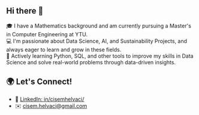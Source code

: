 ## Hi there 👋
🎓 I have a Mathematics background and am currently pursuing a Master's in Computer Engineering at YTU.  
💻 I'm passionate about Data Science, AI, and Sustainability Projects, and always eager to learn and grow in these fields.  
🌱 Actively learning Python, SQL, and other tools to improve my skills in Data Science and solve real-world problems through data-driven insights.

## 🌍 Let's Connect!
- 💼 [LinkedIn: in/cisemhelvaci/](https://www.linkedin.com/in/cisemhelvaci/)  
- ✉️ [cisem.helvaci@gmail.com](mailto:cisem.helvaci@gmail.com)


<!--
**csm34/csm34** is a ✨ _special_ ✨ repository because its `README.md` (this file) appears on your GitHub profile.

